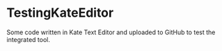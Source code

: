 # TestingKateEditor
Some code written in Kate Text Editor and uploaded to GitHub to test the integrated tool.
